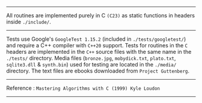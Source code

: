 ------------

All routines are implemented purely in C `(C23)` as static functions in headers inside `./include/`.    

------------

Tests use Google's `GoogleTest 1.15.2` (included in `./tests/googletest/`) and require a C++ compiler with `C++20` support. 
Tests for routines in the `C` headers are implemented in the `C++` source files with the same name in the `./tests/` directory.
Media files (`bronze.jpg`, `mobydick.txt`, `plato.txt`, `sqlite3.dll` & `synth.bin`) used for testing are located in the `./media/` directory.
The text files are ebooks downloaded from `Project Guttenberg`.

------------

Reference : `Mastering Algorithms with C (1999) Kyle Loudon`

------------